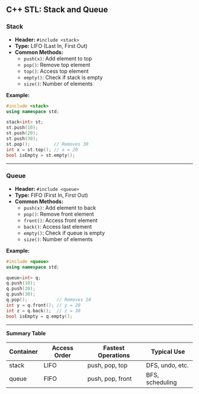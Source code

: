 ## C++ STL: Stack and Queue

### Stack

- **Header:** `#include <stack>`
- **Type:** LIFO (Last In, First Out)
- **Common Methods:**
  - `push(x)`: Add element to top
  - `pop()`: Remove top element
  - `top()`: Access top element
  - `empty()`: Check if stack is empty
  - `size()`: Number of elements

**Example:**
```cpp
#include <stack>
using namespace std;

stack<int> st;
st.push(10);
st.push(20);
st.push(30);
st.pop();         // Removes 30
int x = st.top(); // x = 20
bool isEmpty = st.empty();
```

---

### Queue

- **Header:** `#include <queue>`
- **Type:** FIFO (First In, First Out)
- **Common Methods:**
  - `push(x)`: Add element to back
  - `pop()`: Remove front element
  - `front()`: Access front element
  - `back()`: Access last element
  - `empty()`: Check if queue is empty
  - `size()`: Number of elements

**Example:**
```cpp
#include <queue>
using namespace std;

queue<int> q;
q.push(10);
q.push(20);
q.push(30);
q.pop();           // Removes 10
int y = q.front(); // y = 20
int z = q.back();  // z = 30
bool isEmpty = q.empty();
```

---

**Summary Table**

| Container | Access Order | Fastest Operations | Typical Use      |
|-----------|--------------|--------------------|------------------|
| stack     | LIFO         | push, pop, top     | DFS, undo, etc.  |
| queue     | FIFO         | push, pop, front   | BFS, scheduling  |